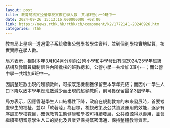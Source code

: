 ```yaml
---
layout: post
title: 教育局核實公營學校實際在學人數　共增3班小一9班中一
date: 2024-09-26 15:13:16.000000000 +08:00
link: https://news.rthk.hk/rthk/ch/component/k2/1772141-20240926.htm
categories: rthk
---
```


教育局上星期一透過電子系統收集公營學校學生資料，並到個別學校實地點算，核實實際在學人數。

局方表示，相對本年3月和4月分別向公營小學和中學發出有關2024/25學年班級結構及教職員編制信件內所批核的班數總和，公營小學一共增加3班小一；而公營中學一共增加9班中一。

因調整班數出現的超額教師，可按既定機制獲保留至本學年完結；而因小一學生人口下降以致本學年總班數減少而出現的超額教師，則可獲保留最多3個學年。

局方表示，因應香港學生人口結構性下降，政府在規劃教育的未來發展時，首要考慮學生的福祉，並以「軟著陸」為目標，檢視政策及公共資源運用的效能，逐步有序調節學校數目，確保教育生態健康和學校可持續發展，公共資源得以善用，並會繼續密切留意學生人口的變化及與業界保持緊密溝通，保持整體教育質素。
